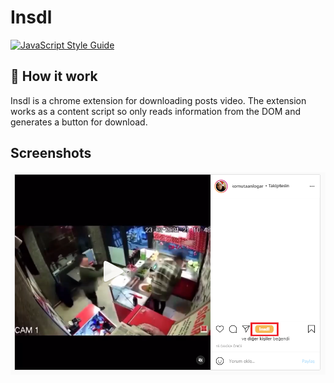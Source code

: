 
# Insdl 
[![JavaScript Style Guide](https://img.shields.io/badge/code_style-standard-brightgreen.svg)](https://standardjs.com)

## 🚀 How it work
Insdl is a chrome extension for downloading posts video. The extension works as a content script so only reads information from the DOM and generates a button for download.


## Screenshots
![How it is work](./assets/anImage.png)

